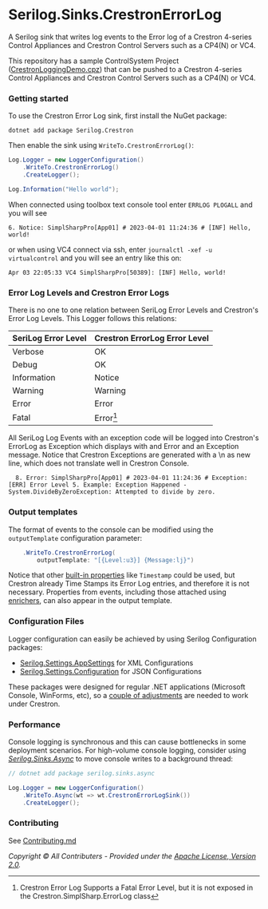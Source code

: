 ﻿# Serilog.Sinks.CrestronErrorLog

A Serilog sink that writes log events to the Error log of a Crestron 4-series Control Appliances and Crestron Control Servers such as a CP4(N) or VC4.

This repository has a sample ControlSystem Project ([CrestronLoggingDemo.cpz](../../../../sample/CrestronLoggingDemo.cpz)) that can be pushed to a Crestron 4-series Control Appliances and Crestron Control Servers such as a CP4(N) or VC4.

### Getting started

To use the Crestron Error Log sink, first install the NuGet package:
```shell
dotnet add package Serilog.Crestron
```
Then enable the sink using `WriteTo.CrestronErrorLog()`:

```csharp
Log.Logger = new LoggerConfiguration()
    .WriteTo.CrestronErrorLog()
    .CreateLogger();

Log.Information("Hello world");
```
When connected using toolbox text console tool enter `ERRLOG PLOGALL` and you will see
```
6. Notice: SimplSharpPro[App01] # 2023-04-01 11:24:36 # [INF] Hello, world!
```
or when using VC4 connect via ssh, enter `journalctl -xef -u virtualcontrol` and you will see an entry like this on:
```
Apr 03 22:05:33 VC4 SimplSharpPro[50389]: [INF] Hello, world!
```

### Error Log Levels and Crestron Error Logs

There is no one to one relation between SeriLog Error Levels and Crestron's Error Log Levels.  This Logger follows this relations:

| SeriLog Error Level | Crestron ErrorLog Error Level |
|---------------------|-------------------------------|
| Verbose             | OK                            |
| Debug               | OK                            |
| Information         | Notice                        |
| Warning             | Warning                       |
| Error               | Error                         |
| Fatal               | Error[^1]                     |

[^1]: Crestron Error Log Supports a Fatal Error Level, but it is not exposed in the Crestron.SimplSharp.ErrorLog class

All SeriLog Log Events with an exception code will be logged into Crestron's ErrorLog as Exception which displays with and Error and an Exception message.
Notice that Crestron Exceptions are generated with a \n as new line, which does not translate well in Crestron Console.
```
  8. Error: SimplSharpPro[App01] # 2023-04-01 11:24:36 # Exception:[ERR] Error Level 5. Example: Exception Happened - System.DivideByZeroException: Attempted to divide by zero.
```

### Output templates

The format of events to the console can be modified using the `outputTemplate` configuration parameter:

```csharp
    .WriteTo.CrestronErrorLog(
        outputTemplate: "[{Level:u3}] {Message:lj}")
```

Notice that other [built-in properties](https://github.com/serilog/serilog/wiki/Formatting-Output) like `Timestamp` could be used, but Crestron already Time Stamps its Error Log entries, and therefore it is not necessary. Properties from events, including those attached using [enrichers](https://github.com/serilog/serilog/wiki/Enrichment), can also appear in the output template.

### Configuration Files

Logger configuration can easily be achieved by using Serilog Configuration packages:
* [Serilog.Settings.AppSettings](https://github.com/serilog/serilog-settings-appsettings) for XML Configurations
* [Serilog.Settings.Configuration](https://github.com/serilog/serilog-settings-configuration) for JSON Configurations

These packages were designed for regular .NET applications (Microsoft Console, WinForms, etc), so a [couple of adjustments](../../../../assets/FileConfigurations.md) are needed to work under Crestron.


### Performance

Console logging is synchronous and this can cause bottlenecks in some deployment scenarios. For high-volume console logging, consider using [_Serilog.Sinks.Async_](https://github.com/serilog/serilog-sinks-async) to move console writes to a background thread:

```csharp
// dotnet add package serilog.sinks.async

Log.Logger = new LoggerConfiguration()
    .WriteTo.Async(wt => wt.CrestronErrorLogSink())
    .CreateLogger();
```

### Contributing

See [Contributing.md](../../../../CONTRIBUTING.md)

_Copyright &copy; All Contributers - Provided under the [Apache License, Version 2.0](http://apache.org/licenses/LICENSE-2.0.html)._
